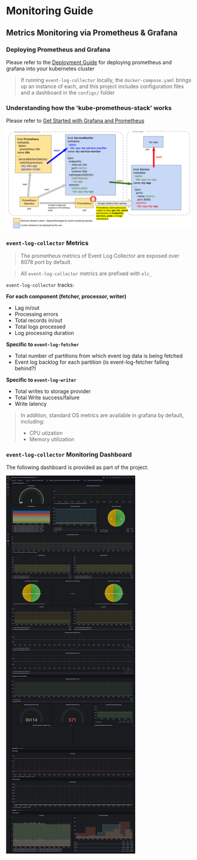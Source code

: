 # Monitoring Guide

## Metrics Monitoring via Prometheus & Grafana

### Deploying Prometheus and Grafana

Please refer to the [Deployment Guide](./deployment-guide.md#grafana--prometheus) for deploying prometheus and grafana into your kubernetes cluster

> If running `event-log-collector` locally, the `docker-compose.yaml` brings up an instance of each, and this project includes configuration files and a dashboard in the `configs/` folder

### Understanding how the 'kube-prometheus-stack' works

Please refer to [Get Started with Grafana and Prometheus](https://grafana.com/docs/grafana/latest/getting-started/get-started-grafana-prometheus/)

![How Does It Work](./resources/prometheus-metrics-mechanism.png)

### `event-log-collector` Metrics

> The prometheus metrics of Event Log Collector are exposed over 8078 port by default. 

> All `event-log-collector` metrics are prefixed with `elc_`

`event-log-collector` tracks:

**For each component (fetcher, processor, writer)**
* Lag in/out
* Processing errors
* Total records in/out
* Total logs processed
* Log processing duration

**Specific to `event-log-fetcher`**

* Total number of partitions from which event log data is being fetched
* Event log backlog for each partition (is event-log-fetcher falling behind?)

**Specific to `event-log-writer`**
* Total writes to storage provider
* Total Write success/failure
* Write latency

> In addition, standard OS metrics are available in grafana by default, including:
> * CPU utization
> * Memory utilization

### `event-log-collector` Monitoring Dashboard

The following dashboard is provided as part of the project.

![Grafana Dashboard Sample](./resources/elc-grafana-dashboard.png)
